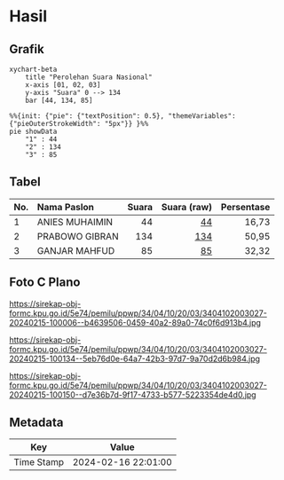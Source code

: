 # Hasil

## Grafik

```mermaid
xychart-beta
    title "Perolehan Suara Nasional"
    x-axis [01, 02, 03]
    y-axis "Suara" 0 --> 134
    bar [44, 134, 85]
```

```mermaid
%%{init: {"pie": {"textPosition": 0.5}, "themeVariables": {"pieOuterStrokeWidth": "5px"}} }%%
pie showData
    "1" : 44
    "2" : 134
    "3" : 85
```

## Tabel

| No. | Nama Paslon    | Suara | Suara (raw) | Persentase |
|:--- |:-------------- | -----:| -----------:| ----------:|
| 1   | ANIES MUHAIMIN | 44    | [44][p-1]   | 16,73      |
| 2   | PRABOWO GIBRAN | 134   | [134][p-2]  | 50,95      |
| 3   | GANJAR MAHFUD  | 85    | [85][p-3]   | 32,32      |


[p-1]: https://github.com/gigit-pemilu/pemilu-2024/blob/main/pilpres/hitung-suara/sub/34-di-yogyakarta/sub/04-sleman/sub/10-kalasan/sub/2003-tamanmartani/sub/027-tps/sub/paslon-1.txt
[p-2]: https://github.com/gigit-pemilu/pemilu-2024/blob/main/pilpres/hitung-suara/sub/34-di-yogyakarta/sub/04-sleman/sub/10-kalasan/sub/2003-tamanmartani/sub/027-tps/sub/paslon-2.txt
[p-3]: https://github.com/gigit-pemilu/pemilu-2024/blob/main/pilpres/hitung-suara/sub/34-di-yogyakarta/sub/04-sleman/sub/10-kalasan/sub/2003-tamanmartani/sub/027-tps/sub/paslon-3.txt

## Foto C Plano

https://sirekap-obj-formc.kpu.go.id/5e74/pemilu/ppwp/34/04/10/20/03/3404102003027-20240215-100006--b4639506-0459-40a2-89a0-74c0f6d913b4.jpg

https://sirekap-obj-formc.kpu.go.id/5e74/pemilu/ppwp/34/04/10/20/03/3404102003027-20240215-100134--5eb76d0e-64a7-42b3-97d7-9a70d2d6b984.jpg

https://sirekap-obj-formc.kpu.go.id/5e74/pemilu/ppwp/34/04/10/20/03/3404102003027-20240215-100150--d7e36b7d-9f17-4733-b577-5223354de4d0.jpg


## Metadata

| Key        | Value               |
| ---------- | ------------------- |
| Time Stamp | 2024-02-16 22:01:00 |



